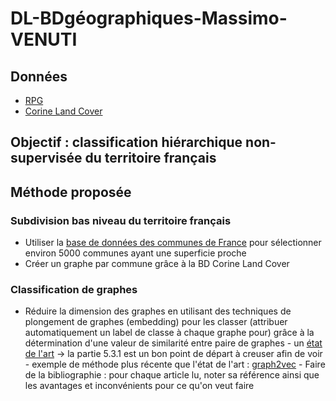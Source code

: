 # DL-BDgéographiques-Massimo-VENUTI

## Données
* [RPG](https://geoservices.ign.fr/rpg#telechargement)
* [Corine Land Cover](https://land.copernicus.eu/pan-european/corine-land-cover)

## Objectif : classification hiérarchique non-supervisée du territoire français

## Méthode proposée
### Subdivision bas niveau du territoire français
* Utiliser la [base de données des communes de France](https://www.data.gouv.fr/fr/datasets/r/0e117c06-248f-45e5-8945-0e79d9136165) pour sélectionner environ 5000 communes ayant une superficie proche
* Créer un graphe par commune grâce à la BD Corine Land Cover

### Classification de graphes
* Réduire la dimension des graphes en utilisant des techniques de plongement de graphes (embedding) pour les classer (attribuer automatiquement un label de classe à chaque graphe pour) grâce à la détermination d'une valeur de similarité entre paire de graphes
        - un [état de l'art](https://arxiv.org/pdf/1709.07604.pdf?ref=https://githubhelp.com) -> la partie 5.3.1 est un bon point de départ à creuser afin de voir 
        - exemple de méthode plus récente que l'état de l'art : [graph2vec](https://arxiv.org/pdf/1707.05005.pdf)
        - Faire de la bibliographie : pour chaque article lu, noter sa référence ainsi que les avantages et inconvénients pour ce qu'on veut faire
    
